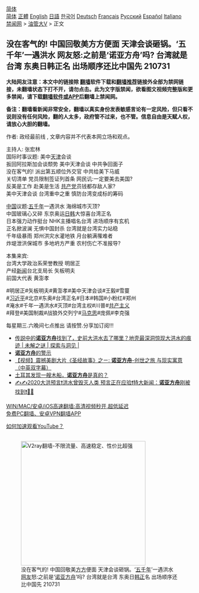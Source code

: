  <!-- 面包屑导航 --> <div class="breadcrumb"><!-- GTranslate: https://gtranslate.io/ -->  <div class="switcher notranslate">  <div class="selected">  <a href="#" onclick="return false;"> 简体</a>  </div>  <div class="option">  <a href="https://www.bannedbook.org" onclick="doGTranslate('zh-CN|zh-CN');jQuery('div.switcher div.selected a').html(jQuery(this).html());return false;" title="简体中文" class="nturl selected"> 简体</a>  <a href="https://www.bannedbook.org/zh-tw/" onclick="doGTranslate('zh-CN|zh-TW');jQuery('div.switcher div.selected a').html(jQuery(this).html());return false;" title="繁體中文" class="nturl"> 正體</a>  <a href="https://www.bannedbook.org/en/" onclick="doGTranslate('zh-CN|en');jQuery('div.switcher div.selected a').html(jQuery(this).html());return false;" title="English" class="nturl"> English</a>  <a href="https://www.bannedbook.org/ja/" onclick="doGTranslate('zh-CN|ja');jQuery('div.switcher div.selected a').html(jQuery(this).html());return false;" title="日本語" class="nturl"> 日語</a>  <a href="https://www.bannedbook.org/ko/" onclick="doGTranslate('zh-CN|ko');jQuery('div.switcher div.selected a').html(jQuery(this).html());return false;" title="한국어" class="nturl"> 한국어</a>  <a href="https://www.bannedbook.org/de/" onclick="doGTranslate('zh-CN|de');jQuery('div.switcher div.selected a').html(jQuery(this).html());return false;" title="Deutsch" class="nturl"> Deutsch</a>  <a href="https://www.bannedbook.org/fr/" onclick="doGTranslate('zh-CN|fr');jQuery('div.switcher div.selected a').html(jQuery(this).html());return false;" title="Français" class="nturl"> Français</a>  <a href="https://www.bannedbook.org/ru/" onclick="doGTranslate('zh-CN|ru');jQuery('div.switcher div.selected a').html(jQuery(this).html());return false;" title="Русский" class="nturl"> Русский</a>  <a href="https://www.bannedbook.org/es/" onclick="doGTranslate('zh-CN|es');jQuery('div.switcher div.selected a').html(jQuery(this).html());return false;" title="Español" class="nturl"> Español</a>  <a href="https://www.bannedbook.org/it/" onclick="doGTranslate('zh-CN|it');jQuery('div.switcher div.selected a').html(jQuery(this).html());return false;" title="Italiano" class="nturl"> Italiano</a>  </div>  </div>      <div class='breadcrumb-sub'><!-- Breadcrumb NavXT 6.3.0 --> <a href="https://www.bannedbook.org/" class="home">禁闻网</a> &gt; <a href="https://www.bannedbook.org/bnews/sohnews/" class="category">油管大V</a> &gt; 正文</div></div><h2>没在客气的! 中国回敬美方方便面 天津会谈砸锅。‘五千年’一遇洪水 网友怒:之前是‘诺亚方舟’吗? 台湾就是台湾 东奥日韩正名 出场顺序还比中国先 210731</h2> <p class="notice"><b>大陆网友注意：本文中的链接除 <a href="https://github.com/bannedbook/fanqiang" >翻墙</a>软件下载和<a href="https://github.com/killgcd/justmysocks/blob/master/README.md">翻墙推荐</a>链接外全部为禁网链接，未翻墙状态下打不开，请勿点击。此为文字版禁闻，欲看图文视频完整版和更多禁闻，请下载<a href="https://github.com/bannedbook/fanqiang">翻墙软件或APP</a>后翻墙上禁闻网。</p><p>备注：翻墙看新闻非常安全，翻墙以真实身份发表敏感言论有一定风险，但只看不说则没有任何风险，翻的人太多，政府管不过来，也不管。信息自由是天赋人权，请放心大胆的翻墙。</b></p>  <div class="entry"> <p>作者: 政经最前线 , 文章内容并不代表本网立场和观点。</p> <figure></figure> <p>主持人: 张宏林<br /> 国际时事议题: 美中<a href="https://www.bannedbook.org/bnews/tag/%e5%a4%a9%e6%b4%a5/" class="st_tag internal_tag" rel="tag" title="标签 天津 下的日志">天津</a>会谈<br /> 扳回阿拉斯加会谈颓势  美中天津会谈 中共争回面子<br /> 没在客气的! 派出第五顺位外交官 中共给美下马威<br /> 关切清单 党员限制签证列首条 网民讥:一定要美去美国?<br /> 反美是工作 赴美是生活 <a href="https://www.bannedbook.org/bnews/tag/%e5%85%b1%e4%ba%a7%e5%85%9a/" class="st_tag internal_tag" rel="tag" title="标签 共产党 下的日志">共产党</a>员钱都存敌人家?<br /> 美中天津会谈 台湾重中之重 慎防台湾变成标的筹码</p>  <p><span class='wp_keywordlink_affiliate'><a href="https://www.bannedbook.org/" title="中国" target="_blank">中国</a></span>议题:<span class='wp_keywordlink'><a href="https://www.bannedbook.org/forum24/topic769.html" title="上下五千年历史真貌" target="_blank">五千年</a></span>一遇洪水 海绵城市灭顶?<br /> 中国玻璃心又碎 东京奥运<a href="https://www.bannedbook.org/bnews/tag/%E6%97%A5%E9%9F%A9/" class="st_tag internal_tag" rel="tag" title="标签 日韩 下的日志">日韩</a>大惊喜台湾正名<br /> 日本强力动作挺台 NHK主播唱名台湾 进场顺序有玄机<br /> 正名掀波澜 无惧中国封杀 台湾就是台湾实力站稳<br /> 千年级暴雨 郑州洪灾水灌地铁 月台躺满罹难者<br /> 炸堤泄洪保城市 多地坍方严重 农村伤亡不准报导?</p> <p>本集来宾:<br /> 台湾大学政治系荣誉教授 明居正<br /> 产经<span class='wp_keywordlink_affiliate'><a href="https://www.bannedbook.org/" title="新闻">新闻</a></span>台北支局长         矢板明夫<br /> 前国大代表                         黄澎孝</p>  <p>#明居正#矢板明夫#黄澎孝#美中天津会谈#王毅#雪蔓<br /> #<a href="https://www.bannedbook.org/bnews/tag/%e4%b9%a0%e8%bf%91%e5%b9%b3/" class="st_tag internal_tag" rel="tag" title="标签 习近平 下的日志">习近平</a>#北京#东奥#台湾正名#日本#韩国#小粉红#郑州<br /> #淹水#千年一遇洪水#灭顶#台湾主权#川普#<span class='wp_keywordlink'><a href="https://www.bannedbook.org/forum2/topic6177.html" title="《共产主义的终极目的》" target="_blank">共产主义</a></span><br /> #拜登#美国制裁#战狼外交列宁#<span class='wp_keywordlink'><a href="https://www.bannedbook.org/forum2/topic105.html" title="《马克思的成魔之路》" target="_blank">马克思</a></span>#庞佩#李克强</p> <p>每星期三.六晚间七点推出 请按赞.分享加订阅!!!</p>  <ul class='op-related-articles' title='相关阅读'> <li><a href='https://www.bannedbook.org/bnews/bannedvideo/20210330/1515900.html' target='_blank'>传説中的<b>诺亚方舟</b>找到了，史前大洪水去了哪里？地壳最深洞惊现大洪水的痕迹 | 未解之谜 | 探索与洞见 |</a></li> <li><a href='https://www.bannedbook.org/bnews/aomi/history/20210124/1473954.html' target='_blank'><b>诺亚方舟</b>的警示</a></li> <li><a href='https://www.bannedbook.org/bnews/comments/20210108/1463445.html' target='_blank'>【视频】震撼美剧大片《圣经故事》之ㄧ: <b>诺亚方舟</b>-创世之旅 与现实寓意 （中英双字幕）</a></li> <li><a href='https://www.bannedbook.org/bnews/comments/20201112/1429715.html' target='_blank'>土耳其发现一艘木船，<b>诺亚方舟</b>是真的？</a></li> <li><a href='https://www.bannedbook.org/bnews/bannedvideo/20200805/1377059.html' target='_blank'>✍✍2020大洪预言❗洪水曾毁灭人类 预言正在应验❗特大新闻：<b>诺亚方舟</b>刚被找到❗🚢🚢</a></li> </ul> <p class="texttj"> <a href="https://github.com/bannedbook/fanqiang/wiki/V2ray%E6%9C%BA%E5%9C%BA" target="_blank">WIN/MAC/安卓/iOS高速翻墙:高清视频秒开,超低延迟</a><br/> <a href="https://github.com/bannedbook/fanqiang/wiki/%E7%A6%81%E9%97%BB%E7%BD%91%E5%AE%89%E5%8D%93%E7%BF%BB%E5%A2%99%E6%96%B0%E9%97%BBAPP" target="_blank">免费PC翻墙、安卓VPN翻墙APP</a></p><p><a href='https://www.bannedbook.org/bnews/topimagenews/20180409/925596.html' target='_blank'>如何加速观看YouTube？ </a></p>  <figure class='op-interactive'><br/><a href="https://github.com/bannedbook/fanqiang/wiki/V2ray%E6%9C%BA%E5%9C%BA"><img src="https://raw.githubusercontent.com/bannedbook/fanqiang/master/v2ss/images/v2free.jpg" width="336" alt="V2ray翻墙-不限流量、高速稳定、性价比超强"></a><br/><figcaption>没在客气的! 中国回敬美<a href="https://www.bannedbook.org/bnews/tag/%E6%96%B9%E6%96%B9/" class="st_tag internal_tag" rel="tag" title="标签 方方 下的日志">方方</a>便面 天津会谈砸锅。‘<a href="https://www.bannedbook.org/bnews/tag/%E4%BA%94%E5%8D%83%E5%B9%B4/" class="st_tag internal_tag" rel="tag" title="标签 五千年 下的日志">五千年</a>’一遇洪水 <a href="https://www.bannedbook.org/bnews/tag/%e7%bd%91%e5%8f%8b/" class="st_tag internal_tag" rel="tag" title="标签 网友 下的日志">网友</a>怒:之前是‘<a href="https://www.bannedbook.org/bnews/tag/%E8%AF%BA%E4%BA%9A%E6%96%B9%E8%88%9F/" class="st_tag internal_tag" rel="tag" title="标签 诺亚方舟 下的日志">诺亚方舟</a>’吗? 台湾就是台湾 东奥日<a href="https://www.bannedbook.org/bnews/tag/%e9%9f%a9%e6%ad%a3/" class="st_tag internal_tag" rel="tag" title="标签 韩正 下的日志">韩正</a>名 出场顺序还比中国先 210731</figcaption></figure> </p><a name='sharetosocial'></a>  <div style="margin-bottom:5px;padding-bottom:5px;clear:both"> <div id="archive-pix-1" class="banner-ads"> <!-- AuctionX Display platform tag START --> <div id="26318x728x90x621x_ADSLOT2" clicktrack="%%CLICK_URL_ESC%%"></div> <!-- AuctionX Display platform tag END --> </div> <div id="archive-pix-2" class="banner-ads"> <!-- AuctionX Display platform tag START --> <div id="26315x300x250x621x_ADSLOT2" clicktrack="%%CLICK_URL_ESC%%"></div> <!-- AuctionX Display platform tag END --> </div> </div>  <div id="archive-pix-1" class="banner-ads"> <!-- AuctionX Display platform tag START --> <div id="26318x728x90x621x_ADSLOT3" clicktrack="%%CLICK_URL_ESC%%"></div> <!-- AuctionX Display platform tag END --> </div> </div><!--END ENTRY--> 